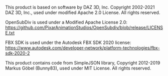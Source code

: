 This product is based on software by DAZ 3D, Inc. Copyright 2002-2021 DAZ 3D, Inc., used under modified Apache 2.0 License.  All rights reserved.

OpenSubDiv is used under a Modified Apache License 2.0: https://github.com/PixarAnimationStudios/OpenSubdiv/blob/release/LICENSE.txt

FBX SDK is used under the Autodesk FBX SDK 2020 license: https://www.autodesk.com/developer-network/platform-technologies/fbx-sdk-2020-2

This product contains code from SimpleJSON library, Copyright 2012-2019 Markus Göbel (Bunny83), used under MIT License.  All rights reserved.
